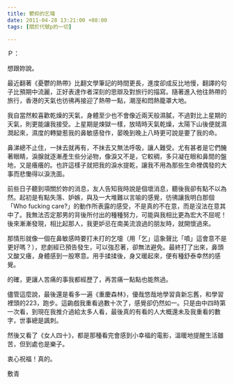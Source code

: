 ```yaml
---
title: 鬱抑的乞嚏
date: 2011-04-28 13:21:00 +08:00
tags: [關於代號p的一切]

---
```


Ｐ：  
  
想跟妳說。  
  
最近翻著《憂鬱的熱帶》比翻文學筆記的時間更長，進度卻成反比地慢，翻譯的句子比預期中流麗，正好表達作者深刻的思辯及對旅行的描寫。隨著進入他往熱帶的旅行，香港的天氣也彷彿再接迎了熱帶一點，潮溼和悶熱籠罩大地。  
  
我自當然較喜歡乾燥的天氣，身體至少也不會像近兩天般濕膩，不過對比上星期的天氣，則更能讓我接受。上星期是煉獄一樣，放晴時天氣乾燥，太陽下山後便就濕潤起來，濕度的轉變惹我的鼻敏感發作，晏晚到晚上八時更可說是要了我的命。  
  
鼻涕總不止住，一抹去就再有，不抹去又無法呼吸，讓人難受。尤有甚者是它們醃著眼睛，淚腺就逐漸產生些分泌物，像淚又不是，它較稠，多只凝在眼和鼻間的盤地，又是癢癢的。也許這樣子就把我的淚水提乾，讓我不用為那些生命裡偶發的大事而悲慟得以淚洗面。  
  
前些日子聽到項關於妳的消息，友人告知我時說是個壞消息，聽後我卻有點不以為然。起初是有點失落、妒嫉，與及一大堆難以言喻的感覺，彷彿讓我明白那個「Who fucking care?」的動作所表露的感受，不是真的不在意，而是沒法在意其中了。我無法否定那男的背後所付出的種種努力，可能與我相比更為宏大不屈呢！後來漸漸發現，相比起那人，我更妒忌在南美流浪過的朋友時，就開懷過來。  
  
那情形就像一個在鼻敏感時要打未打的乞嚏（用「乞」這象聲比「噴」這會意不是更好嗎？），悲劇經已預告發生，可以強忍著，卻無法避免。最終打了出來，鼻頭又酸又癢，身體感到一股寒意。用手揉揉後，身又暖起來，便有種舒泰幸然的感覺。  
  
的確，更讓人苦痛的事我都經歷了，再苦痛一點點也能熬過。  
  
儘管這麼說，最後還是看多一遍《重慶森林》，優哉悠哉地學習貪新忘舊，和學習裡頭的223，跑步。這齣戲我重看過數十次了，感覺卻仍然如一。只是由中四時第一次看，到現在我推介過給太多人看，最後真的有看的人大概還未及我重看的數字，世事總是諷刺。  
  
然後又看了《女人四十》，都是那種看完會感到小幸福的電影，溫暖地提醒生活雖苦，但到處也是樂子。  
  
衷心祝福！真的。  
  
敷青
